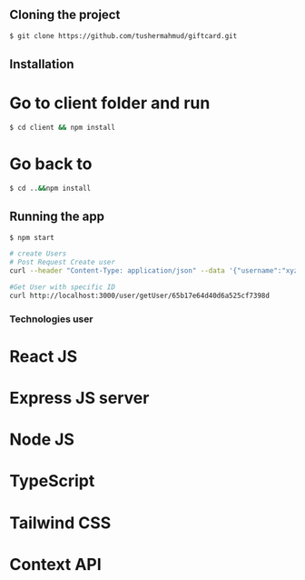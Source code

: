 
## Cloning the project
```bash
$ git clone https://github.com/tushermahmud/giftcard.git
```
## Installation
# Go to client folder and run 
```bash
$ cd client && npm install

```
# Go back to  
```bash
$ cd ..&&npm install

```

## Running the app

```bash
$ npm start

```


```bash
# create Users
# Post Request Create user
curl --header "Content-Type: application/json" --data '{"username":"xyz","email":"email@email.com"}' http://localhost:3000/user/createUser 

#Get User with specific ID
curl http://localhost:3000/user/getUser/65b17e64d40d6a525cf7398d
```

### Technologies user
# React JS
# Express JS server
# Node JS
# TypeScript
# Tailwind CSS
# Context API

